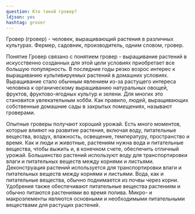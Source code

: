 ```yaml
---
question: Кто такой гровер?
ldjson: yes 
hashtag: grover
---
```


Гровер (гровер) - человек, выращивающий растения в различных культурах. Фермер, садовник, производитель, одним словом, гровер.

Понятие Гровер связано с понятием гровер - выращивание растений в искусственно созданных для этой цели условиях приобретает все большую популярность. В последние годы резко возрос интерес к выращиванию культивируемых растений в домашних условиях. Выращивание стало обычным явлением из-за растущего интереса человека к органическому выращиванию натуральных овощей, фруктов, фруктово-ягодных культур и зелени. Для многих это становится увлекательным хобби. Как правило, людей, выращивающих собственные домашние сады в закрытых помещениях, называют гроверами.

Опытные гроверы получают хороший урожай. Есть много моментов, которые влияют на развитие растения, включая воду, питательные вещества, воздух, влажность, освещение, температуру, пространство и время. Как и люди и животные, растениям нужна вода и питательные вещества, чтобы выжить и, в конечном счете, обеспечить отличный урожай. Большинство растений используют воду для транспортировки влаги и питательных веществ между корнями и листьями. Деконструация растений используется для транспортировки влаги и питательных веществ между корнями и листьями. Вода, как и питательные вещества, обычно поднимается из почвы через корни. Удобрения также обеспечивают питательные вещества растениям и обычно питаются растениями во время полива. Микро- и макроэлементы являются основными и необходимыми питательными веществами для растущих растений.